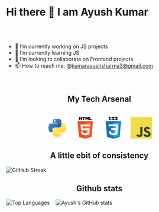 # Hi there 👋 I am Ayush Kumar 

<br><br>
- 🔭 I’m currently working on JS projects
- 🌱 I’m currently learning JS
- 👯 I’m looking to collaborate on Frontend projects
-  📫 How to reach me: @kumarayushsharma3@gmail.com
<br><br><br>

<h2 align="center"> My Tech Arsenal </h2>
<br>
<div align="center">
<a href="https://python.org"><img src="https://raw.githubusercontent.com/devicons/devicon/master/icons/python/python-original.svg" alt="python" width="60" height="60"/></a> 
&nbsp;&nbsp;
<a href="https://developer.mozilla.org/en-US/docs/Web/HTML"><img src="https://raw.githubusercontent.com/devicons/devicon/master/icons/html5/html5-original-wordmark.svg" alt="html5" width="60" height="60"/></a>
  &nbsp;&nbsp;
<a href="https://developer.mozilla.org/en-US/docs/Web/CSS"><img src="https://raw.githubusercontent.com/devicons/devicon/master/icons/css3/css3-original-wordmark.svg" alt="css3" width="60" height="60"/></a>
  &nbsp;&nbsp;
<a href="https://developer.mozilla.org/en-US/docs/Web/JavaScript"><img src="https://raw.githubusercontent.com/devicons/devicon/master/icons/javascript/javascript-original.svg" alt="javascript" width="60" height="60"/></a>
</div>

<h2 align="center">A little ebit of consistency</h2>

![GitHub Streak](https://github-readme-streak-stats.herokuapp.com/?user=Ayush-kr-giga&theme=dark)

<h2 align="center">Github stats</h2>


![Top Languages](https://github-readme-stats.vercel.app/api/top-langs/?username=Ayush-kr-giga&layout=compact&theme=dracula)
&nbsp;&nbsp;
![Ayush's GitHub stats](https://github-readme-stats.vercel.app/api?username=Ayush-kr-giga&theme=dark&show_icons=true)

<!--
**Ayush-kr-giga/Ayush-kr-giga** is a ✨ _special_ ✨ repository because its `README.md` (this file) appears on your GitHub profile.

Here are some ideas to get you started:

- 🔭 I’m currently working on ...
- 🌱 I’m currently learning ...
- 👯 I’m looking to collaborate on ...
- 🤔 I’m looking for help with ...
- 💬 Ask me about ...
- 📫 How to reach me: ...
- 😄 Pronouns: ...
- ⚡ Fun fact: ...
-->
